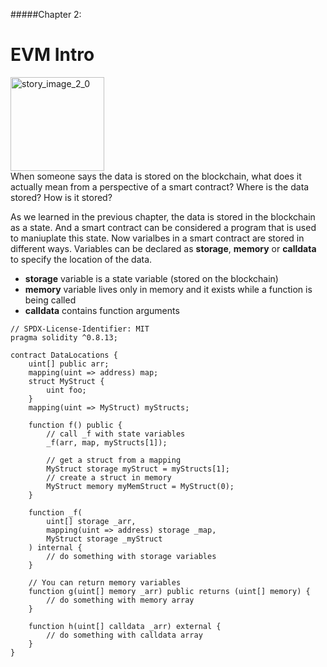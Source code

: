 #####Chapter 2:

# EVM Intro

<ContentWrapp>
  <div class="imgContainer">
    <img alt="story_image_2_0" src="/images/chapter/man.svg" width="150px" height="150px">
  </div>

  <div class="itemsContainer">
    <div class="item-text">
    When someone says the data is stored on the blockchain, what does it actually mean from a perspective of a smart contract? Where is the data stored? How is it stored?
    </div>
  </div>
</ContentWrapp>

As we learned in the previous chapter, the data is stored in the blockchain as a state. And a smart contract can be considered a program that is used to maniuplate this state. Now varialbes in a smart contract are stored in different ways.
Variables can be declared as **storage**, **memory** or **calldata** to specify the location of the data.

- **storage** variable is a state variable (stored on the blockchain)
- **memory** variable lives only in memory and it exists while a function is being called
- **calldata** contains function arguments

```solidity
// SPDX-License-Identifier: MIT
pragma solidity ^0.8.13;

contract DataLocations {
    uint[] public arr;
    mapping(uint => address) map;
    struct MyStruct {
        uint foo;
    }
    mapping(uint => MyStruct) myStructs;

    function f() public {
        // call _f with state variables
        _f(arr, map, myStructs[1]);

        // get a struct from a mapping
        MyStruct storage myStruct = myStructs[1];
        // create a struct in memory
        MyStruct memory myMemStruct = MyStruct(0);
    }

    function _f(
        uint[] storage _arr,
        mapping(uint => address) storage _map,
        MyStruct storage _myStruct
    ) internal {
        // do something with storage variables
    }

    // You can return memory variables
    function g(uint[] memory _arr) public returns (uint[] memory) {
        // do something with memory array
    }

    function h(uint[] calldata _arr) external {
        // do something with calldata array
    }
}
```
